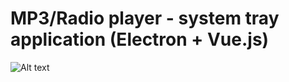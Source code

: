 # MP3/Radio player - system tray application (Electron + Vue.js)

![Alt text](https://github.com/vlewin/electron-tray-player/blob/master/images/Screenshot.png?raw=true "Optional Title")

